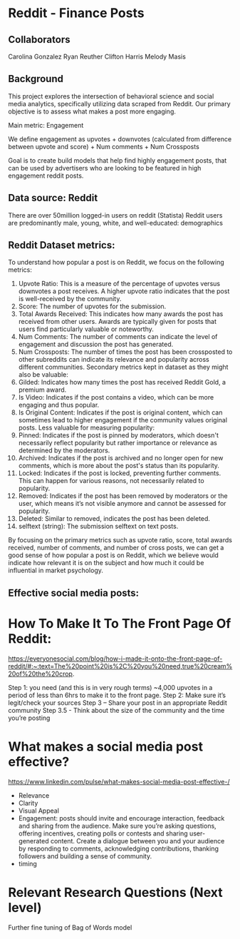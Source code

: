 # Reddit - Finance Posts

## Collaborators
Carolina Gonzalez
Ryan Reuther
Clifton Harris
Melody Masis

## Background
This project explores the intersection of behavioral science and social media analytics, specifically utilizing data scraped from Reddit. Our primary objective is to assess what makes a post more engaging.

Main metric: Engagement 

We define engagement as upvotes + downvotes (calculated from difference between upvote and score) + Num comments + Num Crossposts

Goal is to create build models that help find highly engagement posts, that can be used by advertisers who are looking to be featured in high engagement reddit posts. 

## Data source: Reddit
There are over 50million logged-in users on reddit (Statista)
Reddit users are predominantly male, young, white, and well-educated: demographics 

## Reddit Dataset metrics:
To understand how popular a post is on Reddit, we focus on the following metrics:
1.	Upvote Ratio: This is a measure of the percentage of upvotes versus downvotes a post receives. A higher upvote ratio indicates that the post is well-received by the community.
2.	Score: The number of upvotes for the submission.
3.	Total Awards Received: This indicates how many awards the post has received from other users. Awards are typically given for posts that users find particularly valuable or noteworthy.
4.	Num Comments: The number of comments can indicate the level of engagement and discussion the post has generated.
5.	Num Crossposts: The number of times the post has been crossposted to other subreddits can indicate its relevance and popularity across different communities.
Secondary metrics kept in dataset as they might also be valuable:
1.	Gilded: Indicates how many times the post has received Reddit Gold, a premium award.
2.	Is Video: Indicates if the post contains a video, which can be more engaging and thus popular.
3.	Is Original Content: Indicates if the post is original content, which can sometimes lead to higher engagement if the community values original posts.
Less valuable for measuring popularity:
1.	Pinned: Indicates if the post is pinned by moderators, which doesn't necessarily reflect popularity but rather importance or relevance as determined by the moderators.
2.	Archived: Indicates if the post is archived and no longer open for new comments, which is more about the post's status than its popularity.
3.	Locked: Indicates if the post is locked, preventing further comments. This can happen for various reasons, not necessarily related to popularity.
4.	Removed: Indicates if the post has been removed by moderators or the user, which means it’s not visible anymore and cannot be assessed for popularity.
5.	Deleted: Similar to removed, indicates the post has been deleted.
6.	selftext (string): The submission selftext on text posts.

By focusing on the primary metrics such as upvote ratio, score, total awards received, number of comments, and number of cross posts, we can get a good sense of how popular a post is on Reddit, which we believe would indicate how relevant it is on the subject and how much it could be influential in market psychology.

## Effective social media posts:

# How To Make It To The Front Page Of Reddit: 
https://everyonesocial.com/blog/how-i-made-it-onto-the-front-page-of-reddit/#:~:text=The%20point%20is%2C%20you%20need,true%20cream%20of%20the%20crop.

Step 1: you need (and this is in very rough terms) ~4,000 upvotes in a period of less than 6hrs to make it to the front page.
Step 2: Make sure it’s legit/check your sources
Step 3 – Share your post in an appropriate Reddit community
Step 3.5 - Think about the size of the community and the time you’re posting

# What makes a social media post effective?
https://www.linkedin.com/pulse/what-makes-social-media-post-effective-/

* Relevance
* Clarity
* Visual Appeal
* Engagement: posts should invite and encourage interaction, feedback and sharing from the audience. Make sure you’re asking questions, offering incentives, creating polls or contests and sharing user-generated content. 
Create a dialogue between you and your audience by responding to comments, acknowledging contributions, thanking followers and building a sense of community.
* timing

# Relevant Research Questions (Next level)

Further fine tuning of Bag of Words model